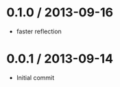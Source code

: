 
0.1.0 / 2013-09-16
==================

 * faster reflection

0.0.1 / 2013-09-14
==================

 * Initial commit
